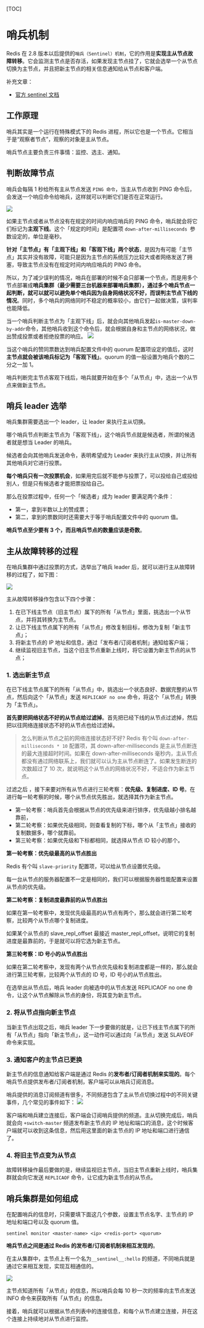 
[TOC]
# 哨兵机制

Redis 在 2.8 版本以后提供的`哨兵（Sentinel）机制`，它的作用是**实现主从节点故障转移**。它会监测主节点是否存活，如果发现主节点挂了，它就会选举一个从节点切换为主节点，并且把新主节点的相关信息通知给从节点和客户端。

补充文章：

- [官方 sentinel 文档](https://redis.io/docs/management/sentinel/)

## 工作原理

哨兵其实是一个运行在特殊模式下的 Redis 进程，所以它也是一个节点。它相当于是“观察者节点”，观察的对象是主从节点。

哨兵节点主要负责三件事情：监控、选主、通知。

## 判断故障节点

哨兵会每隔 1 秒给所有主从节点发送 `PING 命令`，当主从节点收到 PING 命令后，会发送一个响应命令给哨兵，这样就可以判断它们是否在正常运行。

![](https://camo.githubusercontent.com/44693bb1ae02f565936b2a761f6d8f5ffe4ebe21331bac22fcbbb79a11d45022/68747470733a2f2f696d672d626c6f672e6373646e696d672e636e2f32366638383337336438343534363832623965306331643466643136313162342e706e67)

如果主节点或者从节点没有在规定的时间内响应哨兵的 PING 命令，哨兵就会将它们标记为**主观下线**。这个「规定的时间」是配置项 `down-after-milliseconds `参数设定的，单位是毫秒。

**针对「主节点」有「主观下线」和「客观下线」两个状态**，是因为有可能「主节点」其实并没有故障，可能只是因为主节点的系统压力比较大或者网络发送了拥塞，导致主节点没有在规定时间内响应哨兵的 PING 命令。

所以，为了减少误判的情况，哨兵在部署的时候不会只部署一个节点，而是用多个节点部署成**哨兵集群（最少需要三台机器来部署哨兵集群），通过多个哨兵节点一起判断，就可以就可以避免单个哨兵因为自身网络状况不好，而误判主节点下线的情况**。同时，多个哨兵的网络同时不稳定的概率较小，由它们一起做决策，误判率也能降低。

当一个哨兵判断主节点为「主观下线」后，就会向其他哨兵发起`is-master-down-by-addr`命令，其他哨兵收到这个命令后，就会根据自身和主节点的网络状况，做出赞成投票或者拒绝投票的响应。
![](https://camo.githubusercontent.com/c534e43d3376ae3a7e82c6562cb30b9736cad64d432c59d680a6da6abdc334ea/68747470733a2f2f696d672d626c6f672e6373646e696d672e636e2f31336534333631343037626134363937396538303265616136353464636636372e706e67)

当这个哨兵的赞同票数达到哨兵配置文件中的 quorum 配置项设定的值后，这时**主节点就会被该哨兵标记为「客观下线」**。quorum 的值一般设置为哨兵个数的二分之一加 1。

哨兵判断完主节点客观下线后，哨兵就要开始在多个「从节点」中，选出一个从节点来做新主节点。

## 哨兵 leader 选举

哨兵集群需要选出一个 leader，让 leader 来执行主从切换。

哪个哨兵节点判断主节点为「客观下线」，这个哨兵节点就是候选者，所谓的候选者就是想当 Leader 的哨兵。

候选者会向其他哨兵发送命令，表明希望成为 Leader 来执行主从切换，并让所有其他哨兵对它进行投票。

**每个哨兵只有一次投票机会**，如果用完后就不能参与投票了，可以投给自己或投给别人，但是只有候选者才能把票投给自己。

那么在投票过程中，任何一个「候选者」成为 leader 要满足两个条件：

- 第一，拿到半数以上的赞成票；
- 第二，拿到的票数同时还需要大于等于哨兵配置文件中的 quorum 值。

**哨兵节点至少要有 3 个，而且哨兵节点的数量应该是奇数**。

## 主从故障转移的过程

在哨兵集群中通过投票的方式，选举出了哨兵 leader 后，就可以进行主从故障转移的过程了，如下图：

![](https://camo.githubusercontent.com/7e8bd8850e5a4100db8782ec710d833928a140f3cdb952cf4236c491065985e2/68747470733a2f2f63646e2e7869616f6c696e636f64696e672e636f6d2f67682f7869616f6c696e636f6465722f72656469732f2545352539332541382545352538352542352f2545342542382542422545342542422538452545362539352538352545392539412539432545382542442541432545372541372542422e706e67)

主从故障转移操作包含以下四个步骤：

1. 在已下线主节点（旧主节点）属下的所有「从节点」里面，挑选出一个从节点，并将其转换为主节点。
1. 让已下线主节点属下的所有「从节点」修改复制目标，修改为复制「新主节点」；
1. 将新主节点的 IP 地址和信息，通过「发布者/订阅者机制」通知给客户端；
1. 继续监视旧主节点，当这个旧主节点重新上线时，将它设置为新主节点的从节点；

### 1. 选出新主节点

在已下线主节点属下的所有「从节点」中，挑选出一个状态良好、数据完整的从节点，然后向这个「从节点」发送 `REPLICAOF no one` 命令，将这个「从节点」转换为「主节点」。

**首先要把网络状态不好的从节点给过滤掉**。首先把已经下线的从节点过滤掉，然后把以往网络连接状态不好的从节点也给过滤掉。

> 怎么判断从节点之前的网络连接状态好不好?
	Redis 有个叫 `down-after-milliseconds * 10` 配置项，其 down-after-milliseconds 是主从节点断连的最大连接超时时间。如果在 down-after-milliseconds 毫秒内，主从节点都没有通过网络联系上，我们就可以认为主从节点断连了。如果发生断连的次数超过了 10 次，就说明这个从节点的网络状况不好，不适合作为新主节点。

过滤之后 ，接下来要对所有从节点进行三轮考察：**优先级、复制进度、ID 号**。在进行每一轮考察的时候，哪个从节点优先胜出，就选择其作为新主节点。

- 第一轮考察：哨兵首先会根据从节点的优先级来进行排序，优先级越小排名越靠前，
- 第二轮考察：如果优先级相同，则查看复制的下标，哪个从「主节点」接收的复制数据多，哪个就靠前。
- 第三轮考察：如果优先级和下标都相同，就选择从节点 ID 较小的那个。

**第一轮考察：优先级最高的从节点胜出**

Redis 有个叫 `slave-priority` 配置项，可以给从节点设置优先级。

每一台从节点的服务器配置不一定是相同的，我们可以根据服务器性能配置来设置从节点的优先级。

**第二轮考察：复制进度最靠前的从节点胜出**

如果在第一轮考察中，发现优先级最高的从节点有两个，那么就会进行第二轮考察，比较两个从节点哪个复制进度。

如果某个从节点的 slave_repl_offset 最接近 master_repl_offset，说明它的复制进度是最靠前的，于是就可以将它选为新主节点。

**第三轮考察：ID 号小的从节点胜出**

如果在第二轮考察中，发现有两个从节点优先级和复制进度都是一样的，那么就会进行第三轮考察，比较两个从节点的 ID 号，ID 号小的从节点胜出。

在选举出从节点后，哨兵 leader 向被选中的从节点发送 REPLICAOF no one 命令，让这个从节点解除从节点的身份，将其变为新主节点。

### 2. 将从节点指向新主节点

当新主节点出现之后，哨兵 leader 下一步要做的就是，让已下线主节点属下的所有「从节点」指向「新主节点」，这一动作可以通过向「从节点」发送 SLAVEOF 命令来实现。


### 3. 通知客户的主节点已更换

新主节点的信息通知给客户端是通过 Redis 的**发布者/订阅者机制来实现的**。每个哨兵节点提供发布者/订阅者机制，客户端可以从哨兵订阅消息。

哨兵提供的消息订阅频道有很多，不同频道包含了主从节点切换过程中的不同关键事件，几个常见的事件如下：
![](https://camo.githubusercontent.com/c824d6eb99d55eace2323927d86a95cb744f96f6330e21910e192a52863dafbf/68747470733a2f2f63646e2e7869616f6c696e636f64696e672e636f6d2f67682f7869616f6c696e636f6465722f72656469732f2545352539332541382545352538352542352f2545352539332541382545352538352542352545392541322539312545392538312539332e77656270)

客户端和哨兵建立连接后，客户端会订阅哨兵提供的频道。主从切换完成后，哨兵就会向 `+switch-master` 频道发布新主节点的 IP 地址和端口的消息，这个时候客户端就可以收到这条信息，然后用这里面的新主节点的 IP 地址和端口进行通信了。


### 4. 将旧主节点变为从节点

故障转移操作最后要做的是，继续监视旧主节点，当旧主节点重新上线时，哨兵集群就会向它发送 `REPLICAOF` 命令，让它成为新主节点的从节点。

## 哨兵集群是如何组成

在配置哨兵的信息时，只需要填下面这几个参数，设置主节点名字、主节点的 IP 地址和端口号以及 quorum 值。
```
sentinel monitor <master-name> <ip> <redis-port> <quorum> 
```

**哨兵节点之间是通过 Redis 的发布者/订阅者机制来相互发现的**。

在主从集群中，主节点上有一个名为`__sentinel__:hello` 的频道，不同哨兵就是通过它来相互发现，实现互相通信的。

![](https://camo.githubusercontent.com/d9192f2ffd62fc2ee73565ecb7173badaad1a58c0f1cb011f2b4953de3490202/68747470733a2f2f696d672d626c6f672e6373646e696d672e636e2f61363238363035336336383834636635386266333937643031363734666538302e706e67)

主节点知道所有「从节点」的信息，所以哨兵会每 10 秒一次的频率向主节点发送 INFO 命令来获取所有「从节点」的信息。

接着，哨兵就可以根据从节点列表中的连接信息，和每个从节点建立连接，并在这个连接上持续地对从节点进行监控。

